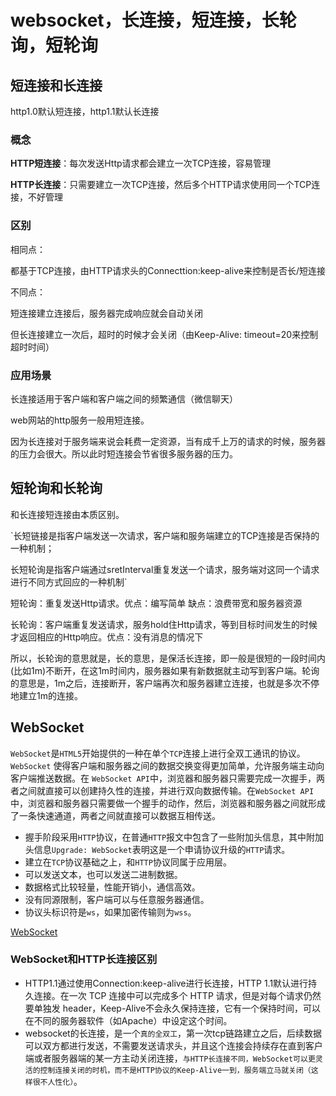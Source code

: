 # websocket，长连接，短连接，长轮询，短轮询

## 短连接和长连接

http1.0默认短连接，http1.1默认长连接

### 概念

**HTTP短连接**：每次发送Http请求都会建立一次TCP连接，容易管理

**HTTP长连接**：只需要建立一次TCP连接，然后多个HTTP请求使用同一个TCP连接，不好管理



### 区别

相同点：

都基于TCP连接，由HTTP请求头的Connecttion:keep-alive来控制是否长/短连接

不同点：

短连接建立连接后，服务器完成响应就会自动关闭

但长连接建立一次后，超时的时候才会关闭（由Keep-Alive: timeout=20来控制超时时间）



### 应用场景

长连接适用于客户端和客户端之间的频繁通信（微信聊天）

web网站的http服务一般用短连接。

因为长连接对于服务端来说会耗费一定资源，当有成千上万的请求的时候，服务器的压力会很大。所以此时短连接会节省很多服务器的压力。







## 短轮询和长轮询

和长连接短连接由本质区别。

`长短链接是指客户端发送一次请求，客户端和服务端建立的TCP连接是否保持的一种机制；

长短轮询是指客户端通过sretInterval重复发送一个请求，服务端对这同一个请求进行不同方式回应的一种机制`



短轮询：重复发送Http请求。优点：编写简单   缺点：浪费带宽和服务器资源

长轮询：客户端重复发送请求，服务hold住Http请求，等到目标时间发生的时候才返回相应的Http响应。优点：没有消息的情况下

所以，长轮询的意思就是，长的意思，是保活长连接，即一般是很短的一段时间内(比如1m)不断开，在这1m时间内，服务器如果有新数据就主动写到客户端。轮询的意思是，1m之后，连接断开，客户端再次和服务器建立连接，也就是多次不停地建立1m的连接。



## WebSocket

`WebSocket`是`HTML5`开始提供的一种在单个`TCP`连接上进行全双工通讯的协议。`WebSocket` 使得客户端和服务器之间的数据交换变得更加简单，允许服务端主动向客户端推送数据。在 `WebSocket API`中，浏览器和服务器只需要完成一次握手，两者之间就直接可以创建持久性的连接，并进行双向数据传输。在`WebSocket API`中，浏览器和服务器只需要做一个握手的动作，然后，浏览器和服务器之间就形成了一条快速通道，两者之间就直接可以数据互相传送。

- 握手阶段采用`HTTP`协议，在普通`HTTP`报文中包含了一些附加头信息，其中附加头信息`Upgrade: WebSocket`表明这是一个申请协议升级的`HTTP`请求。
- 建立在`TCP`协议基础之上，和`HTTP`协议同属于应用层。
- 可以发送文本，也可以发送二进制数据。
- 数据格式比较轻量，性能开销小，通信高效。
- 没有同源限制，客户端可以与任意服务器通信。
- 协议头标识符是`ws`，如果加密传输则为`wss`。

[WebSocket](https://github.com/WindrunnerMax/EveryDay/blob/2c2d3e2addc3ef3ba4c5faa2183ecea4f41e0d23/HTML/HTML5%E6%96%B0%E7%89%B9%E6%80%A7.md)

### WebSocket和HTTP长连接区别

- HTTP1.1通过使用Connection:keep-alive进行长连接，HTTP 1.1默认进行持久连接。在一次 TCP 连接中可以完成多个 HTTP 请求，但是对每个请求仍然要单独发 header，Keep-Alive不会永久保持连接，它有一个保持时间，可以在不同的服务器软件（如Apache）中设定这个时间。
- websocket的长连接，是一个`真的全双工`，第一次tcp链路建立之后，后续数据可以双方都进行发送，不需要发送请求头，并且这个连接会持续存在直到客户端或者服务器端的某一方主动关闭连接，`与HTTP长连接不同，WebSocket可以更灵活的控制连接关闭的时机，而不是HTTP协议的Keep-Alive一到，服务端立马就关闭（这样很不人性化）`。





































































